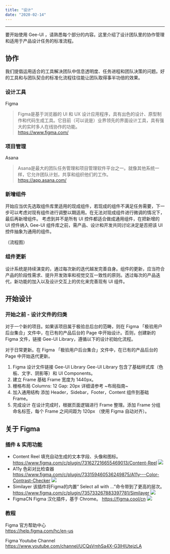```yaml
---
title: "设计"
date: "2020-02-14"
---
```


---
要开始使用 Gee-UI ，请熟悉每个部分的内容。这里介绍了设计团队里的协作管理和适用于产品设计任务的标准流程。

## 协作
我们提倡运用适合的工具解决团队中信息透明度、任务进程和团队决策的问题。好的工具和与团队契合的标准化流程往往能让团队取得事半功倍的效果。

### 设计工具
Figma
> Figma是基于浏览器的 UI 和 UX 设计应用程序，具有出色的设计、原型制作和代码生成工具。它目前（可以说是）业界领先的界面设计工具，具有强大的实时多人在线协作的功能。  
https://www.figma.com/

### 项目管理
Asana
> Asana是最大的团队任务管理和项目管理软件平台之一。就像其他系统一样，它允许团队计划，共享和组织他们的工作。  
https://app.asana.com/

### 新增组件
开始应当优先选取组件库里适用的现成组件，若现成的组件不满足任务需要，下一步可以考虑对现有组件进行调整以期适用。在无法对现成组件进行微调的情况下，最后再新增组件。
考虑到并不是所有 UI 控件都适合做成通用组件，在把新增的 UI 控件纳入 Gee-UI 组件库之前，需产品、设计和开发共同讨论决定是否把该 UI 控件抽象为通用的组件。

（流程图）

### 组件更新
设计系统是持续演变的，通过每次新的迭代越发完善自身。组件的更新，应当符合产品的阶段性需求、提升开发效率和视觉交互一致性的原则。透过每次的产品迭代，新功能的加入以及设计交互上的优化来完善现有 UI 组件。

## 开始设计
### 开始之前 - 设计文件的归类
对于一个新的项目。如果该项目属于极验总后台的范畴，则在 Figma 「极验用户后台集合」文件中，在已有的产品后台的 Page 中开始设计。否则，创建新的 Figma 文件，链接 Gee-UI Library，遵循以下的设计初始化流程。

对于日常更新。在 Figma 「极验用户后台集合」文件中，在已有的产品后台的 Page 中开始迭代更新。

1. Figma 设计文件链接 Gee-UI Library
Gee-UI Library 包含了基础样式库（色板、文字、阴影等）和 UI Components。
2. 建立 Frame
基础 Frame 宽度为 1440px。
3. 栅格布局
Columns: 12
Gap: 20px
详细请参考 ~布局指南~
4. 加入通用结构
添加 Header，Sidebar，Footer，Content 组件到基础 Frame。
5. 完成设计
在设计完成时，根据页面逻辑进行 Frame 整理。添加 Frame 分组命名标签，每个 Frame 之间间距为 120px （使用 Figma 自动对齐）。

## 关于 Figma
### 插件 & 实用功能
- Content Reel
填充自动生成的文本字段、头像和图标。
https://www.figma.com/c/plugin/731627216655469013/Content-Reel
![](%E5%BC%80%E5%A7%8B/thumbnail.png)
- A11y
色彩对比检查器 
https://www.figma.com/c/plugin/733159460536249875/A11y---Color-Contrast-Checker
![](%E5%BC%80%E5%A7%8B/thumbnail.png)
- Similayer 
该插件将Figma的内置“ Select all with …”命令带到了更高的层次。
https://www.figma.com/c/plugin/735733267883397781/Similayer
![](%E5%BC%80%E5%A7%8B/thumbnail.png)
- FigmaCN
Figma 汉化插件，基于 Chrome。
https://figma.cool/cn
![](%E5%BC%80%E5%A7%8B/hero-image.c5168a37.jpg)

### 教程
Figma 官方帮助中心<br>
https://help.figma.com/hc/en-us

Figma Youtube Channel<br>
https://www.youtube.com/channel/UCQsVmhSa4X-G3lHlUtejzLA